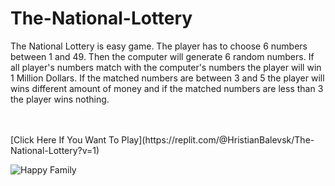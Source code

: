 # The-National-Lottery

The National Lottery is easy game. The player has to choose 6 numbers between 1 and 49. Then the computer will generate 6 random numbers. If all player's numbers match with the computer's numbers the player will win 1 Million Dollars. If the matched numbers are between 3 and 5 the player will wins different amount of money and if the matched numbers are less than 3 the player wins nothing.

<br/>
<br>
[Click Here If You Want To Play](https://replit.com/@HristianBalevsk/The-National-Lottery?v=1)
<br>

![Happy Family](https://user-images.githubusercontent.com/114162692/205388929-9c95c643-4ed6-4fad-a407-27df839a309e.jpg)
